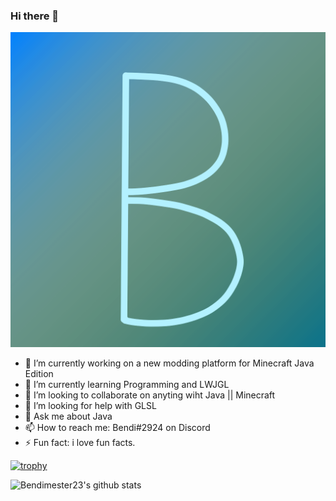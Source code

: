 ### Hi there 👋

![](https://raw.githubusercontent.com/Bendimester23/bendimester23/master/bendi.png)

- 🔭 I’m currently working on a new modding platform for Minecraft Java Edition
- 🌱 I’m currently learning Programming and LWJGL
- 👯 I’m looking to collaborate on anyting wiht Java || Minecraft
- 🤔 I’m looking for help with GLSL
- 💬 Ask me about Java
- 📫 How to reach me: Bendi#2924 on Discord
- ⚡ Fun fact: i love fun facts.

[![trophy](https://github-profile-trophy.vercel.app/?username=Bendimester23&theme=onedark)](https://github.com/ryo-ma/github-profile-trophy)

![Bendimester23's github stats](https://github-readme-stats.vercel.app/api?username=Bendimester23&show_icons=true&theme=tokyonight)
